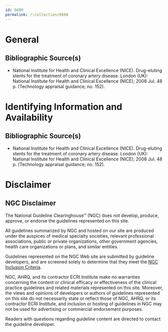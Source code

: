```yaml
---
id: 6680
permalink: /:collection/6680
---
```


# General

## Bibliographic Source(s)

- National Institute for Health and Clinical Excellence (NICE). Drug-eluting stents for the treatment of coronary artery disease. London (UK): National Institute for Health and Clinical Excellence (NICE); 2008 Jul. 48 p. (Technology appraisal guidance; no. 152).

# Identifying Information and Availability

## Bibliographic Source(s)

- National Institute for Health and Clinical Excellence (NICE). Drug-eluting stents for the treatment of coronary artery disease. London (UK): National Institute for Health and Clinical Excellence (NICE); 2008 Jul. 48 p. (Technology appraisal guidance; no. 152).

# Disclaimer

## NGC Disclaimer

The National Guideline Clearinghouse™ (NGC) does not develop, produce, approve, or endorse the guidelines represented on this site.

All guidelines summarized by NGC and hosted on our site are produced under the auspices of medical specialty societies, relevant professional associations, public or private organizations, other government agencies, health care organizations or plans, and similar entities.

Guidelines represented on the NGC Web site are submitted by guideline developers, and are screened solely to determine that they meet the [NGC Inclusion Criteria](/help-and-about/summaries/inclusion-criteria).

NGC, AHRQ, and its contractor ECRI Institute make no warranties concerning the content or clinical efficacy or effectiveness of the clinical practice guidelines and related materials represented on this site. Moreover, the views and opinions of developers or authors of guidelines represented on this site do not necessarily state or reflect those of NGC, AHRQ, or its contractor ECRI Institute, and inclusion or hosting of guidelines in NGC may not be used for advertising or commercial endorsement purposes.

Readers with questions regarding guideline content are directed to contact the guideline developer.

